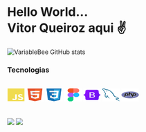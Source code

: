 

# Hello World... </br> Vitor Queiroz aqui ✌
![VariableBee GitHub stats](https://github-readme-stats.vercel.app/api?username=htppsvitor&show_icons=true&theme=gotham)
### Tecnologias
<div style="display: inline_block"><br>
  <img align="center" alt="JS" height="30" width="40" src="https://raw.githubusercontent.com/devicons/devicon/master/icons/javascript/javascript-plain.svg">
  <img align="center" alt="html" height="30" width="40" src="https://raw.githubusercontent.com/devicons/devicon/master/icons/html5/html5-original.svg">
  <img align="center" alt="CSS" height="30" width="40" src="https://raw.githubusercontent.com/devicons/devicon/master/icons/css3/css3-original.svg">
  <img align="center" alt="php" height="30" width="40" src="https://raw.githubusercontent.com/devicons/devicon/master/icons/figma/figma-original.svg">
  <img align="center" alt="php" height="30" width="40" src="https://raw.githubusercontent.com/devicons/devicon/master/icons/bootstrap/bootstrap-original.svg">
  <img align="center" alt="php" height="30" width="40" src="https://raw.githubusercontent.com/devicons/devicon/master/icons/mysql/mysql-original.svg">
  <img align="center" alt="php" height="30" width="40" src="https://raw.githubusercontent.com/devicons/devicon/master/icons/php/php-original.svg">
</div>

#
<div>
 <a href="https://www.linkedin.com/in/vitor-queiroz-nunes-18319b278/" target="_blank"><img src="https://img.shields.io/badge/-LinkedIn-%230077B5?style=for-the-badge&logo=linkedin&logoColor=white" target="_blank"></a> 
  <a href="mailto:vitor.qn2004@gmail.com" target="_blank"><img src="https://img.shields.io/badge/Gmail-D14836?style=for-the-badge&logo=gmail&logoColor=white" target="_blank"></a>
</div>
